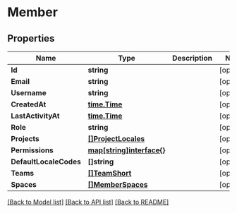 # Member

## Properties

Name | Type | Description | Notes
------------ | ------------- | ------------- | -------------
**Id** | **string** |  | [optional] 
**Email** | **string** |  | [optional] 
**Username** | **string** |  | [optional] 
**CreatedAt** | [**time.Time**](time.Time.md) |  | [optional] 
**LastActivityAt** | [**time.Time**](time.Time.md) |  | [optional] 
**Role** | **string** |  | [optional] 
**Projects** | [**[]ProjectLocales**](project_locales.md) |  | [optional] 
**Permissions** | [**map[string]interface{}**](.md) |  | [optional] 
**DefaultLocaleCodes** | **[]string** |  | [optional] 
**Teams** | [**[]TeamShort**](team_short.md) |  | [optional] 
**Spaces** | [**[]MemberSpaces**](member_spaces.md) |  | [optional] 

[[Back to Model list]](../README.md#documentation-for-models) [[Back to API list]](../README.md#documentation-for-api-endpoints) [[Back to README]](../README.md)


